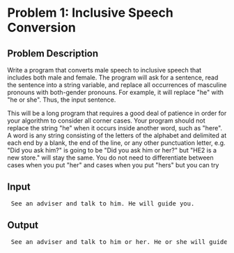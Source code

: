 # Problem 1: Inclusive Speech Conversion

## Problem Description

Write a program that converts male speech to inclusive speech that includes both male and female. The
program will ask for a sentence, read the sentence into a string variable, and replace all occurrences of 
masculine pronouns with both-gender pronouns. For example, it will replace "he" with "he or she". 
Thus, the input sentence.

This will be a long program that requires a good deal of patience in order for your algorithm to consider 
all corner cases. Your program should not replace the string "he" when it occurs inside another word, 
such as "here". A word is any string consisting of the letters of the alphabet and delimited at each end 
by a blank, the end of the line, or any other punctuation letter, e.g. "Did you ask him?" is going to 
be "Did you ask him or her?" but "HE2 is a new store." will stay the same. You do 
not need to differentiate between cases when you put "her" and cases when you put "hers" but you 
can try

## Input

<pre> See an adviser and talk to him. He will guide you. </pre>

## Output
<pre> See an adviser and talk to him or her. He or she will guide you. </pre>

